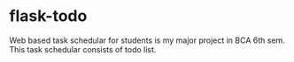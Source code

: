 # flask-todo
Web based task schedular for students is my major project in BCA 6th sem. This task schedular consists of todo list.
